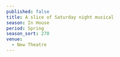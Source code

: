 ```yaml
---
published: false
title: A slice of Saturday night musical
season: In House
period: Spring
season_sort: 270
venue:
  - New Theatre
---
```


